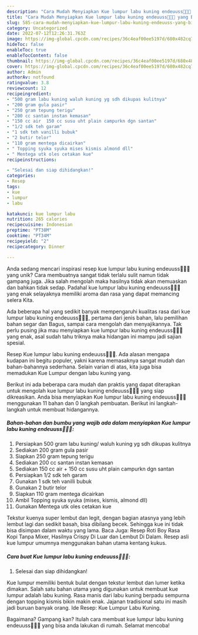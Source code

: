 ```yaml
---
description: "Cara Mudah Menyiapkan Kue lumpur labu kuning endeuuss👌🏻🍊 yang Bisa Manjain Lidah"
title: "Cara Mudah Menyiapkan Kue lumpur labu kuning endeuuss👌🏻🍊 yang Bisa Manjain Lidah"
slug: 585-cara-mudah-menyiapkan-kue-lumpur-labu-kuning-endeuuss-yang-bisa-manjain-lidah
category: Uncategorized
date: 2022-07-12T12:26:31.763Z
image: https://img-global.cpcdn.com/recipes/36c4eaf00ee5197d/680x482cq70/kue-lumpur-labu-kuning-endeuuss-foto-resep-utama.jpg
hideToc: false
enableToc: true
enableTocContent: false
thumbnail: https://img-global.cpcdn.com/recipes/36c4eaf00ee5197d/680x482cq70/kue-lumpur-labu-kuning-endeuuss-foto-resep-utama.jpg
cover: https://img-global.cpcdn.com/recipes/36c4eaf00ee5197d/680x482cq70/kue-lumpur-labu-kuning-endeuuss-foto-resep-utama.jpg
author: Admin
authorAv: notfound
ratingvalue: 3.8
reviewcount: 12
recipeingredient:
- "500 gram labu kuning waluh kuning yg sdh dikupas kulitnya"
- "200 gram gula pasir"
- "250 gram tepung terigu"
- "200 cc santan instan kemasan"
- "150 cc air  150 cc susu uht plain campurkn dgn santan"
- "1/2 sdk teh garam"
- "1 sdk teh vanilli bubuk"
- "2 butir telor"
- "110 gram mentega dicairkan"
- " Topping syuka syuka mises kismis almond dll"
- " Mentega utk oles cetakan kue"
recipeinstructions:

- "Selesai dan siap dihidangkan!"
categories:
- Resep
tags:
- kue
- lumpur
- labu

katakunci: kue lumpur labu 
nutrition: 265 calories
recipecuisine: Indonesian
preptime: "PT38M"
cooktime: "PT34M"
recipeyield: "2"
recipecategory: Dinner

---
```





Anda sedang mencari inspirasi resep kue lumpur labu kuning endeuuss👌🏻🍊 yang unik? Cara membuatnya sangat tidak terlalu sulit namun tidak gampang juga. Jika salah mengolah maka hasilnya tidak akan memuaskan dan bahkan tidak sedap. Padahal kue lumpur labu kuning endeuuss👌🏻🍊 yang enak selayaknya memiliki aroma dan rasa yang dapat memancing selera Kita.





Ada beberapa hal yang sedikit banyak mempengaruhi kualitas rasa dari kue lumpur labu kuning endeuuss👌🏻🍊, pertama dari jenis bahan, lalu pemilihan bahan segar dan Bagus, sampai cara mengolah dan menyajikannya. Tak perlu pusing jika mau menyiapkan kue lumpur labu kuning endeuuss👌🏻🍊 yang enak,      asal sudah tahu triknya maka hidangan ini mampu jadi sajian spesial.














Resep Kue lumpur labu kuning endeuuss👌🏻🍊. Ada alasan mengapa kudapan ini begitu populer, yakni karena memasaknya sangat mudah dan bahan-bahannya sederhana. Selain varian di atas, kita juga bisa memadukan Kue Lumpur dengan labu kuning yang.






Berikut ini ada beberapa cara mudah dan praktis yang dapat diterapkan untuk mengolah kue lumpur labu kuning endeuuss👌🏻🍊 yang siap dikreasikan. Anda bisa menyiapkan Kue lumpur labu kuning endeuuss👌🏻🍊 menggunakan 11 bahan dan 0 langkah pembuatan. Berikut ini langkah-langkah untuk membuat hidangannya.

<!--inarticleads1-->

##### Bahan-bahan dan bumbu yang wajib ada dalam menyiapkan Kue lumpur labu kuning endeuuss👌🏻🍊:

1. Persiapkan 500 gram labu kuning/ waluh kuning yg sdh dikupas kulitnya
1. Sediakan 200 gram gula pasir
1. Siapkan 250 gram tepung terigu
1. Sediakan 200 cc santan instan kemasan
1. Sediakan 150 cc air + 150 cc susu uht plain campurkn dgn santan
1. Persiapkan 1/2 sdk teh garam
1. Gunakan 1 sdk teh vanilli bubuk
1. Gunakan 2 butir telor
1. Siapkan 110 gram mentega dicairkan
1. Ambil  Topping syuka syuka (mises, kismis, almond dll)
1. Gunakan  Mentega utk oles cetakan kue


Tekstur kuenya super lembut dan legit, dengan bagian atasnya yang lebih lembut lagi dan sedikit basah, bisa dibilang becek. Sehingga kue ini tidak bisa disimpan dalam waktu yang lama. Baca Juga: Resep Roti Boy Rasa Kopi Tanpa Mixer, Hasilnya Crispy Di Luar dan Lembut Di Dalam. Resep asli kue lumpur umumnya menggunakan bahan utama kentang kukus. 

<!--inarticleads2-->

##### Cara buat Kue lumpur labu kuning endeuuss👌🏻🍊:


1. Selesai dan siap dihidangkan!

Kue lumpur memiliki bentuk bulat dengan tekstur lembut dan lumer ketika dimakan. Salah satu bahan utama yang digunakan untuk membuat kue lumpur adalah labu kuning. Rasa manis dari labu kuning berpadu sempurna dengan topping kismis bikin makin enak. Jajanan tradisional satu ini masih jadi buruan banyak orang. Ide Resep: Kue Lumpur Labu Kuning. 

Bagaimana? Gampang kan? Itulah cara membuat kue lumpur labu kuning endeuuss👌🏻🍊 yang bisa anda lakukan di rumah. Selamat mencoba!
